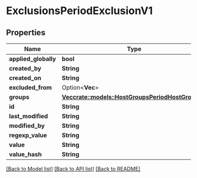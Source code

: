 # ExclusionsPeriodExclusionV1

## Properties

Name | Type | Description | Notes
------------ | ------------- | ------------- | -------------
**applied_globally** | **bool** |  |
**created_by** | **String** |  |
**created_on** | **String** |  |
**excluded_from** | Option<**Vec<String>**> |  | [optional]
**groups** | [**Vec<crate::models::HostGroupsPeriodHostGroupV1>**](host_groups.HostGroupV1.md) |  |
**id** | **String** |  |
**last_modified** | **String** |  |
**modified_by** | **String** |  |
**regexp_value** | **String** |  |
**value** | **String** |  |
**value_hash** | **String** |  |

[[Back to Model list]](./README.md#documentation-for-models) [[Back to API list]](./README.md#documentation-for-api-endpoints) [[Back to README]](../README.md)

